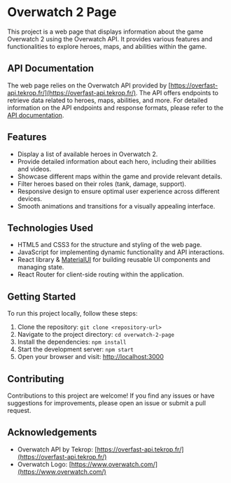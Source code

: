 # Overwatch 2 Page

This project is a web page that displays information about the game Overwatch 2 using the Overwatch API. It provides various features and functionalities to explore heroes, maps, and abilities within the game.

## API Documentation

The web page relies on the Overwatch API provided by [https://overfast-api.tekrop.fr/](https://overfast-api.tekrop.fr/). The API offers endpoints to retrieve data related to heroes, maps, abilities, and more. For detailed information on the API endpoints and response formats, please refer to the [API documentation](https://overfast-api.tekrop.fr/docs).

## Features

- Display a list of available heroes in Overwatch 2.
- Provide detailed information about each hero, including their abilities and videos.
- Showcase different maps within the game and provide relevant details.
- Filter heroes based on their roles (tank, damage, support).
- Responsive design to ensure optimal user experience across different devices.
- Smooth animations and transitions for a visually appealing interface.

## Technologies Used

- HTML5 and CSS3 for the structure and styling of the web page.
- JavaScript for implementing dynamic functionality and API interactions.
- React library & [MaterialUI](https://mui.com/material-ui/) for building reusable UI components and managing state.
- React Router for client-side routing within the application.

## Getting Started

To run this project locally, follow these steps:

1. Clone the repository: `git clone <repository-url>`
2. Navigate to the project directory: `cd overwatch-2-page`
3. Install the dependencies: `npm install`
4. Start the development server: `npm start`
5. Open your browser and visit: [http://localhost:3000](http://localhost:3000)

## Contributing

Contributions to this project are welcome! If you find any issues or have suggestions for improvements, please open an issue or submit a pull request.

## Acknowledgements

- Overwatch API by Tekrop: [https://overfast-api.tekrop.fr/](https://overfast-api.tekrop.fr/)
- Overwatch Logo: [https://www.overwatch.com/](https://www.overwatch.com/)
